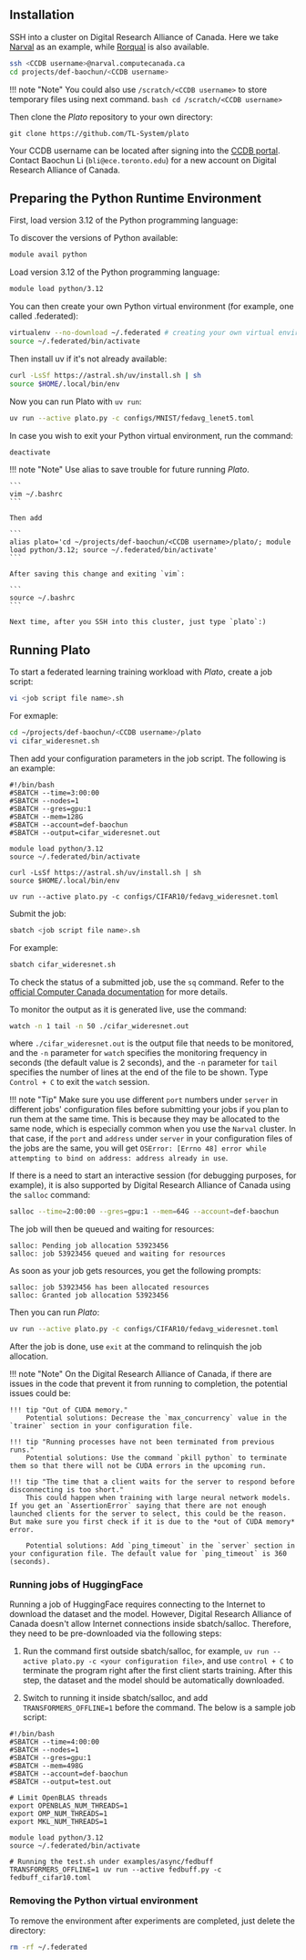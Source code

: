 ## Installation

SSH into a cluster on Digital Research Alliance of Canada. Here we take [Narval](https://docs.alliancecan.ca/wiki/Narval) as an example, while [Rorqual](https://docs.alliancecan.ca/wiki/Rorqual/en) is also available.

```bash
ssh <CCDB username>@narval.computecanada.ca
cd projects/def-baochun/<CCDB username>
```

!!! note "Note"
    You could also use `/scratch/<CCDB username>` to store temporary files using next command.
    ```bash
    cd /scratch/<CCDB username>
    ```

Then clone the *Plato* repository to your own directory:
```
git clone https://github.com/TL-System/plato
```

Your CCDB username can be located after signing into the [CCDB portal](https://ccdb.computecanada.ca/). Contact Baochun Li (`bli@ece.toronto.edu`) for a new account on Digital Research Alliance of Canada.

## Preparing the Python Runtime Environment

First, load version 3.12 of the Python programming language:

To discover the versions of Python available:

```bash
module avail python
```

Load version 3.12 of the Python programming language:

```bash
module load python/3.12
```

You can then create your own Python virtual environment (for example, one called .federated):
```bash
virtualenv --no-download ~/.federated # creating your own virtual environment
source ~/.federated/bin/activate
```

Then install uv if it's not already available:

```bash
curl -LsSf https://astral.sh/uv/install.sh | sh
source $HOME/.local/bin/env
```

Now you can run Plato with `uv run`:

```bash
uv run --active plato.py -c configs/MNIST/fedavg_lenet5.toml
```

In case you wish to exit your Python virtual environment, run the command:
```bash
deactivate
```

!!! note "Note"
    Use alias to save trouble for future running *Plato*.

    ```
    vim ~/.bashrc
    ```

    Then add

    ```
    alias plato='cd ~/projects/def-baochun/<CCDB username>/plato/; module load python/3.12; source ~/.federated/bin/activate'
    ```

    After saving this change and exiting `vim`:

    ```
    source ~/.bashrc
    ```

    Next time, after you SSH into this cluster, just type `plato`:)

## Running Plato

To start a federated learning training workload with *Plato*, create a job script:

```bash
vi <job script file name>.sh
```

For exmaple:

```bash
cd ~/projects/def-baochun/<CCDB username>/plato
vi cifar_wideresnet.sh
```

Then add your configuration parameters in the job script. The following is an example:

```
#!/bin/bash
#SBATCH --time=3:00:00
#SBATCH --nodes=1
#SBATCH --gres=gpu:1
#SBATCH --mem=128G
#SBATCH --account=def-baochun
#SBATCH --output=cifar_wideresnet.out

module load python/3.12
source ~/.federated/bin/activate

curl -LsSf https://astral.sh/uv/install.sh | sh
source $HOME/.local/bin/env

uv run --active plato.py -c configs/CIFAR10/fedavg_wideresnet.toml
```

Submit the job:

```bash
sbatch <job script file name>.sh
```

For example:

```bash
sbatch cifar_wideresnet.sh
```

To check the status of a submitted job, use the `sq` command. Refer to the [official Computer Canada documentation](https://docs.alliancecan.ca/wiki/Running_jobs#Use_squeue_or_sq_to_list_jobs) for more details.

To monitor the output as it is generated live, use the command:

```bash
watch -n 1 tail -n 50 ./cifar_wideresnet.out
```

where `./cifar_wideresnet.out` is the output file that needs to be monitored, and the `-n` parameter for `watch` specifies the monitoring frequency in seconds (the default value is 2 seconds), and the `-n` parameter for `tail` specifies the number of lines at the end of the file to be shown. Type `Control + C` to exit the `watch` session.

!!! note "Tip"
    Make sure you use different `port` numbers under `server` in different jobs' configuration files before submitting your jobs if you plan to run them at the same time. This is because they may be allocated to the same node, which is especially common when you use the `Narval` cluster. In that case, if the `port` and `address` under `server` in your configuration files of the jobs are the same, you will get `OSError: [Errno 48] error while attempting to bind on address: address already in use`.

If there is a need to start an interactive session (for debugging purposes, for example), it is also supported by Digital Research Alliance of Canada using the `salloc` command:

```bash
salloc --time=2:00:00 --gres=gpu:1 --mem=64G --account=def-baochun
```

The job will then be queued and waiting for resources:

```
salloc: Pending job allocation 53923456
salloc: job 53923456 queued and waiting for resources
```

As soon as your job gets resources, you get the following prompts:

```
salloc: job 53923456 has been allocated resources
salloc: Granted job allocation 53923456
```

Then you can run *Plato*:

```bash
uv run --active plato.py -c configs/CIFAR10/fedavg_wideresnet.toml
```

After the job is done, use `exit` at the command to relinquish the job allocation.

!!! note "Note"
    On the Digital Research Alliance of Canada, if there are issues in the code that prevent it from running to completion, the potential issues could be:

    !!! tip "Out of CUDA memory."
        Potential solutions: Decrease the `max_concurrency` value in the `trainer` section in your configuration file.

    !!! tip "Running processes have not been terminated from previous runs."
        Potential solutions: Use the command `pkill python` to terminate them so that there will not be CUDA errors in the upcoming run.

    !!! tip "The time that a client waits for the server to respond before disconnecting is too short."
        This could happen when training with large neural network models. If you get an `AssertionError` saying that there are not enough launched clients for the server to select, this could be the reason. But make sure you first check if it is due to the *out of CUDA memory* error.

        Potential solutions: Add `ping_timeout` in the `server` section in your configuration file. The default value for `ping_timeout` is 360 (seconds).


### Running jobs of HuggingFace

Running a job of HuggingFace requires connecting to the Internet to download the dataset and the model. However, Digital Research Alliance of Canada doesn't allow Internet connections inside sbatch/salloc. Therefore, they need to be pre-downloaded via the following steps:

1. Run the command first outside sbatch/salloc, for example, `uv run --active plato.py -c <your configuration file>`, and use `control + C` to terminate the program right after the first client starts training. After this step, the dataset and the model should be automatically downloaded.

2. Switch to running it inside sbatch/salloc, and add `TRANSFORMERS_OFFLINE=1` before the command. The below is a sample job script:

```
#!/bin/bash
#SBATCH --time=4:00:00
#SBATCH --nodes=1
#SBATCH --gres=gpu:1
#SBATCH --mem=498G
#SBATCH --account=def-baochun
#SBATCH --output=test.out

# Limit OpenBLAS threads
export OPENBLAS_NUM_THREADS=1
export OMP_NUM_THREADS=1
export MKL_NUM_THREADS=1

module load python/3.12
source ~/.federated/bin/activate

# Running the test.sh under examples/async/fedbuff
TRANSFORMERS_OFFLINE=1 uv run --active fedbuff.py -c fedbuff_cifar10.toml
```


### Removing the Python virtual environment

To remove the environment after experiments are completed, just delete the directory:

```bash
rm -rf ~/.federated
```
